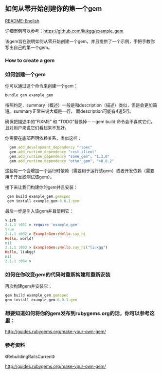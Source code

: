如何从零开始创建你的第一个gem
--------------------------------------------

[README-English](https://github.com/liukgg/example_gem/blob/master/README.md)

详细案例可以参考：https://github.com/liukgg/example_gem

该gem旨在说明如何从零开始创建一个gem，并且提供了一个示例，手把手教你写出自己的第一个gem。

### How to create a gem
### 如何创建一个gem

你可以通过这个命令来创建一个gem：

```ruby
bundle gem example_gem
```

按照约定，summary（概述）一般是和description（描述）类似，但是会更加简短。summary正常来说大概是一行，
而description可能有4道5行。

确保把描述中的“FIXME” 和 “TODO”替换掉－－gem build 命令会不喜欢它们，且对用户来说它们看起来不友好。

你需要在底部声明依赖关系，类似这样：

```ruby
  gem.add_development_dependency "rspec"
  gem.add_runtime_dependency "rest-client"
  gem.add_runtime_dependency "some_gem", "1.3.0"
  gem.add_runtime_dependency "other_gem", ">0.8.2"
```

这些每一个会增加一个运行时依赖（需要用于运行该gem）或者开发依赖（需要用于开发或测试该gem）。

接下来让我们构建你的gem并且安装：

```ruby
 gem build example_gem.gemspec
 gem install example_gem-0.0.1.gem
```

最后一步是引入该gem并且使用它：

```ruby
% irb
2.1.1 :001 > require 'example_gem'
true
2.1.1 :002 > ExampleGem::Hello.say_hi
Hello, world!
nil
2.1.1 :003 > ExampleGem::Hello.say_hi("liukgg")
Hello, liukgg!
nil
2.1.1 :004 >
```

### 如何在你改变gem的代码时重新构建和重新安装
再次构建gem并安装它：

``` ruby
gem build example_gem.gemspec
gem install example_gem-0.0.1.gem
```

### 想要知道如何将你的gem发布到rubygems.org的话，你可以参考这里：
 http://guides.rubygems.org/make-your-own-gem/

### 参考资料
 《RebuildingRailsCurrent》

 http://guides.rubygems.org/make-your-own-gem/


